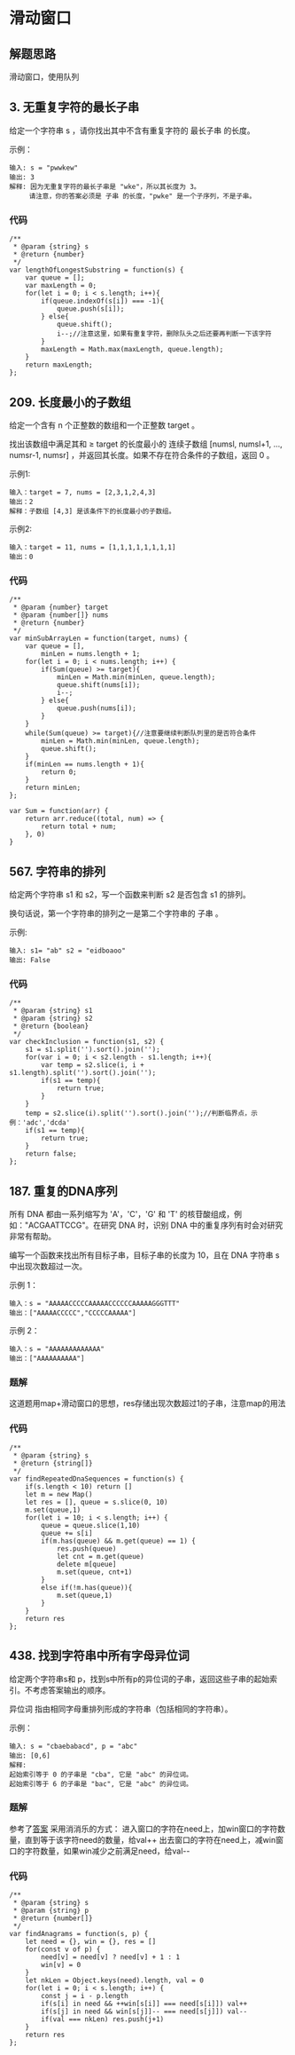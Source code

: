 # 滑动窗口

## 解题思路
滑动窗口，使用队列

## 3. 无重复字符的最长子串

给定一个字符串 s ，请你找出其中不含有重复字符的 最长子串 的长度。

示例：
```
输入: s = "pwwkew"
输出: 3
解释: 因为无重复字符的最长子串是 "wke"，所以其长度为 3。
     请注意，你的答案必须是 子串 的长度，"pwke" 是一个子序列，不是子串。
``` 

### 代码
```
/**
 * @param {string} s
 * @return {number}
 */
var lengthOfLongestSubstring = function(s) {
    var queue = [];
    var maxLength = 0;
    for(let i = 0; i < s.length; i++){
        if(queue.indexOf(s[i]) === -1){
            queue.push(s[i]);
        } else{
            queue.shift();
            i--;//注意这里，如果有重复字符，删除队头之后还要再判断一下该字符
        }
        maxLength = Math.max(maxLength, queue.length);
    }
    return maxLength;
};
```

## 209. 长度最小的子数组

给定一个含有 n 个正整数的数组和一个正整数 target 。

找出该数组中满足其和 ≥ target 的长度最小的 连续子数组 [numsl, numsl+1, ..., numsr-1, numsr] ，并返回其长度。如果不存在符合条件的子数组，返回 0 。

示例1:
```
输入：target = 7, nums = [2,3,1,2,4,3]
输出：2
解释：子数组 [4,3] 是该条件下的长度最小的子数组。
```

示例2:
```
输入：target = 11, nums = [1,1,1,1,1,1,1,1]
输出：0
```

### 代码
```
/**
 * @param {number} target
 * @param {number[]} nums
 * @return {number}
 */
var minSubArrayLen = function(target, nums) {
    var queue = [],
        minLen = nums.length + 1;
    for(let i = 0; i < nums.length; i++) {
        if(Sum(queue) >= target){
            minLen = Math.min(minLen, queue.length);
            queue.shift(nums[i]);
            i--;
        } else{
            queue.push(nums[i]);
        }
    }
    while(Sum(queue) >= target){//注意要继续判断队列里的是否符合条件
        minLen = Math.min(minLen, queue.length);
        queue.shift();
    }
    if(minLen == nums.length + 1){
        return 0;
    }
    return minLen;
};

var Sum = function(arr) {
    return arr.reduce((total, num) => {
        return total + num;
    }, 0)
}
```

## 567. 字符串的排列

给定两个字符串 s1 和 s2，写一个函数来判断 s2 是否包含 s1 的排列。

换句话说，第一个字符串的排列之一是第二个字符串的 子串 。

示例:
```
输入: s1= "ab" s2 = "eidboaoo"
输出: False
```

### 代码
```
/**
 * @param {string} s1
 * @param {string} s2
 * @return {boolean}
 */
var checkInclusion = function(s1, s2) {
    s1 = s1.split('').sort().join('');
    for(var i = 0; i < s2.length - s1.length; i++){
        var temp = s2.slice(i, i + s1.length).split('').sort().join('');
        if(s1 == temp){
            return true;
        }
    }
    temp = s2.slice(i).split('').sort().join('');//判断临界点，示例：'adc','dcda'
    if(s1 == temp){
        return true;
    }
    return false;
};
```

## 187. 重复的DNA序列

所有 DNA 都由一系列缩写为 'A'，'C'，'G' 和 'T' 的核苷酸组成，例如："ACGAATTCCG"。在研究 DNA 时，识别 DNA 中的重复序列有时会对研究非常有帮助。

编写一个函数来找出所有目标子串，目标子串的长度为 10，且在 DNA 字符串 s 中出现次数超过一次。

示例 1：
```
输入：s = "AAAAACCCCCAAAAACCCCCCAAAAAGGGTTT"
输出：["AAAAACCCCC","CCCCCAAAAA"]
```

示例 2：
```
输入：s = "AAAAAAAAAAAAA"
输出：["AAAAAAAAAA"]
```

### 题解
这道题用map+滑动窗口的思想，res存储出现次数超过1的子串，注意map的用法

### 代码
```
/**
 * @param {string} s
 * @return {string[]}
 */
var findRepeatedDnaSequences = function(s) {
    if(s.length < 10) return []
    let m = new Map()
    let res = [], queue = s.slice(0, 10)
    m.set(queue,1)
    for(let i = 10; i < s.length; i++) {
        queue = queue.slice(1,10)
        queue += s[i]
        if(m.has(queue) && m.get(queue) == 1) {
            res.push(queue)
            let cnt = m.get(queue)
            delete m[queue]
            m.set(queue, cnt+1)
        }
        else if(!m.has(queue)){
            m.set(queue,1)
        }
    }
    return res
};
```

## 438. 找到字符串中所有字母异位词
给定两个字符串s和 p，找到s中所有p的异位词的子串，返回这些子串的起始索引。不考虑答案输出的顺序。

异位词 指由相同字母重排列形成的字符串（包括相同的字符串）。

示例：
```
输入: s = "cbaebabacd", p = "abc"
输出: [0,6]
解释:
起始索引等于 0 的子串是 "cba", 它是 "abc" 的异位词。
起始索引等于 6 的子串是 "bac", 它是 "abc" 的异位词。
```

### 题解
参考了[答案](https://leetcode-cn.com/problems/find-all-anagrams-in-a-string/solution/jian-dan-dian-de-jsdai-ma-by-chen-xin-an-xuas/)
采用消消乐的方式：
进入窗口的字符在need上，加win窗口的字符数量，直到等于该字符need的数量，给val++
出去窗口的字符在need上，减win窗口的字符数量，如果win减少之前满足need，给val--


### 代码
```
/**
 * @param {string} s
 * @param {string} p
 * @return {number[]}
 */
var findAnagrams = function(s, p) {
    let need = {}, win = {}, res = []
    for(const v of p) {
        need[v] = need[v] ? need[v] + 1 : 1
        win[v] = 0
    }
    let nkLen = Object.keys(need).length, val = 0
    for(let i = 0; i < s.length; i++) {
        const j = i - p.length
        if(s[i] in need && ++win[s[i]] === need[s[i]]) val++
        if(s[j] in need && win[s[j]]-- === need[s[j]]) val--
        if(val === nkLen) res.push(j+1)
    }
    return res
};
```